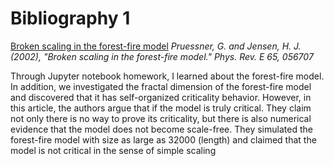 # Bibliography 1
[Broken scaling in the forest-fire model](https://journals.aps.org/pre/pdf/10.1103/PhysRevE.65.056707)
*Pruessner, G. and Jensen, H. J. (2002), "Broken scaling in the forest-fire model." Phys. Rev. E 65, 056707*

Through Jupyter notebook homework, I learned about the forest-fire model. 
In addition, we investigated the fractal dimension of the forest-fire model 
and discovered that it has self-organized criticality behavior. 
However, in this article, the authors argue that if the model is truly critical. 
They claim not only there is no way to prove its criticality, 
but there is also numerical evidence that the model does not become scale-free. 
They simulated the forest-fire model with size as large as 32000 (length) and 
claimed that the model is not critical in the sense of simple scaling

